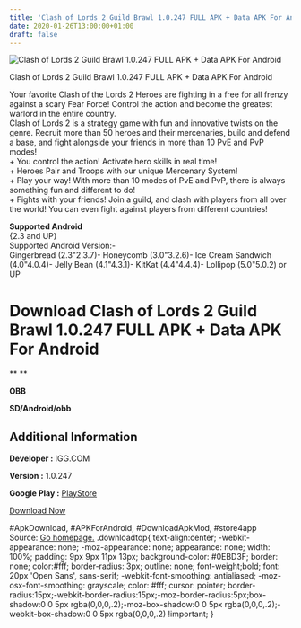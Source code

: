 ```yaml
---
title: 'Clash of Lords 2 Guild Brawl 1.0.247 FULL APK + Data APK For Android'
date: 2020-01-26T13:00:00+01:00
draft: false
---
```


![Clash of Lords 2 Guild Brawl 1.0.247 FULL APK + Data APK For Android](https://i1.wp.com/apkhome.net/wp-content/uploads/2017/12/Clash-of-Lords-2-Guild-Brawl-1.0.247.png "Clash of Lords 2 Guild Brawl 1.0.247 FULL APK + Data APK For Android")

  

Clash of Lords 2 Guild Brawl 1.0.247 FULL APK + Data APK For Android

Your favorite Clash of the Lords 2 Heroes are fighting in a free for all frenzy against a scary Fear Force! Control the action and become the greatest warlord in the entire country.  
Clash of Lords 2 is a strategy game with fun and innovative twists on the genre. Recruit more than 50 heroes and their mercenaries, build and defend a base, and fight alongside your friends in more than 10 PvE and PvP modes!  
\+ You control the action! Activate hero skills in real time!  
\+ Heroes Pair and Troops with our unique Mercenary System!  
\+ Play your way! With more than 10 modes of PvE and PvP, there is always something fun and different to do!  
\+ Fights with your friends! Join a guild, and clash with players from all over the world! You can even fight against players from different countries!

**Supported Android**  
{2.3 and UP}  
Supported Android Version:-  
Gingerbread (2.3"2.3.7)- Honeycomb (3.0"3.2.6)- Ice Cream Sandwich (4.0"4.0.4)- Jelly Bean (4.1"4.3.1)- KitKat (4.4"4.4.4)- Lollipop (5.0"5.0.2) or UP

Download Clash of Lords 2 Guild Brawl 1.0.247 FULL APK + Data APK For Android
=============================================================================

** **

**OBB**

**SD/Android/obb**

Additional Information
----------------------

**Developer :** IGG.COM

**Version :** 1.0.247

**Google Play :** [PlayStore](https://play.google.com/store/apps/details?id=com.igg.clashoflords2)

  

[Download Now](https://store4app.co/post/clash-of-lords-2-guild-brawl-1-0-247-full-apk-data-apk-for-android_1573671584)

  
#ApkDownload, #APKForAndroid, #DownloadApkMod, #store4app  
Source: [Go homepage.](https://store4app.co/post/clash-of-lords-2-guild-brawl-1-0-247-full-apk-data-apk-for-android_1573671584) .downloadtop{ text-align:center; -webkit-appearance: none; -moz-appearance: none; appearance: none; width: 100%; padding: 9px 9px 11px 13px; background-color: #0EBD3F; border: none; color:#fff; border-radius: 3px; outline: none; font-weight;bold; font: 20px 'Open Sans', sans-serif; -webkit-font-smoothing: antialiased; -moz-osx-font-smoothing: grayscale; color: #fff; cursor: pointer; border-radius:15px;-webkit-border-radius:15px;-moz-border-radius:5px;box-shadow:0 0 5px rgba(0,0,0,.2);-moz-box-shadow:0 0 5px rgba(0,0,0,.2);-webkit-box-shadow:0 0 5px rgba(0,0,0,.2) !important; }